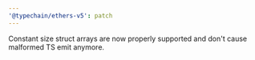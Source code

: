 ```yaml
---
'@typechain/ethers-v5': patch
---
```


Constant size struct arrays are now properly supported and don't cause malformed TS emit anymore.
